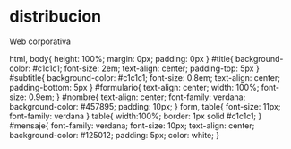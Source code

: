distribucion
============

Web corporativa

html, body{
	height: 100%;
	margin: 0px;
	padding: 0px
}
#title{
	background-color: #c1c1c1;
	font-size: 2em;
	text-align: center;
	padding-top: 5px
}
#subtitle{
	background-color: #c1c1c1;
	font-size: 0.8em;
	text-align: center;
	padding-bottom: 5px
}
#formulario{
	text-align: center;
	width: 100%;
	font-size: 0.9em;
}
#nombre{
	text-align: center;
	font-family: verdana;
	background-color: #457895;
	padding: 10px;
}
form, table{
	font-size: 11px;
	font-family: verdana
}
table{
	width:100%;
	border: 1px solid #c1c1c1;
}
#mensaje{
	font-family: verdana;
	font-size: 10px;
	text-align: center;
	background-color: #125012;
	padding: 5px;
	color: white;
}
